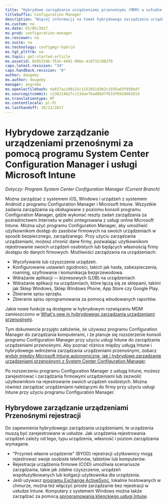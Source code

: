 ```yaml
---
title: "Hybrydowe zarządzanie urządzeniami przenośnymi (MDM) w usłudze Microsoft Intune"
titleSuffix: Configuration Manager
description: "Więcej informacji na temat hybrydowego zarządzania urządzeniami przenośnymi (MDM) z programu System Center Configuration Manager i Microsoft Intune."
ms.custom: na
ms.date: 03/05/2017
ms.prod: configuration-manager
ms.reviewer: na
ms.suite: na
ms.technology: configmgr-hybrid
ms.tgt_pltfrm: na
ms.topic: get-started-article
ms.assetid: bb95154b-f63e-4491-896e-41d732c802f8
caps.latest.revision: "34"
caps.handback.revision: "0"
author: dougeby
ms.author: dougeby
manager: angrobe
ms.openlocfilehash: da817ac299115c1151851d302c1935ad3f956bdf
ms.sourcegitcommit: c236214b2fcc13dae7bad96d7fb33f692868191d
ms.translationtype: MT
ms.contentlocale: pl-PL
ms.lasthandoff: 10/12/2017
---
```

# <a name="hybrid-mobile-device-management-mdm-with-system-center-configuration-manager-and-microsoft-intune"></a>Hybrydowe zarządzanie urządzeniami przenośnymi za pomocą programu System Center Configuration Manager i usługi Microsoft Intune

*Dotyczy: Program System Center Configuration Manager (Current Branch)*


Można zarządzać z systemem iOS, Windows i urządzeń z systemem Android z programu Configuration Manager i Microsoft Intune. Wszystkie zadania zarządzania są obsługiwane z poziomu konsoli programu Configuration Manager, gdzie wykonać reszty zadań zarządzania za pośrednictwem Internetu w pełni zintegrowana z usługi online Microsoft Intune.  Można użyć programu Configuration Manager, aby umożliwić użytkownikom dostęp do zasobów firmowych na swoich urządzeniach w sposób bezpiecznego, zarządzanego. Przy użyciu zarządzania urządzeniami, możesz chronić dane firmy, pozwalając użytkownikom rejestrowanie swoich urządzeń osobistych lub będących własnością firmy dostępu do danych firmowych. Możliwości zarządzania na urządzeniach:

-   Wycofywanie lub czyszczenie urządzeń.
-   Konfigurowanie ustawień zgodności, takich jak hasła, zabezpieczenia, roaming, szyfrowanie i komunikacja bezprzewodowa.
-   Wdrażanie aplikacji — biznesowych (LOB) na urządzeniach
-   Wdrażanie aplikacji na urządzeniach, które łączą się ze sklepami, takimi jak Sklep Windows, Sklep Windows Phone, App Store czy Google Play.
-   Zbieranie spisu sprzętu.
-   Zbieranie spisu oprogramowania za pomocą wbudowanych raportów.

Jakie nowe funkcje są dostępne w hybrydowym rozwiązaniu MDM zamieszczono w [What's new in hybrydowego zarządzania urządzeniami przenośnymi](../understand/whats-new-in-hybrid-mobile-device-management.md).

Tym dokumencie przyjęto założenie, że używasz programu Configuration Manager do zarządzania komputerami, i że planuje się rozszerzenie konsoli programu Configuration Manager przy użyciu usługi Intune do zarządzania urządzeniami przenośnymi. Aby poznać różnice między usługą Intune i hybrydowego wdrożenia zarządzania urządzeniami przenośnymi, zobacz [wybór między Microsoft Intune autonomiczne, jak i hybrydowe zarządzanie urządzeniami przenośnymi z System Center Configuration Manager](choose-between-standalone-intune-and-hybrid-mobile-device-management.md).

Po rozszerzeniu programu Configuration Manager z usługą Intune, możesz zarejestrować i zarządzania firmowymi urządzeniami lub zezwolić użytkownikom na rejestrowanie swoich urządzeń osobistych. Można również zarządzać urządzeniami należącymi do firmy przy użyciu usługi Intune przy użyciu programu Configuration Manager.

## <a name="hybrid-mdm-enrollment"></a>Hybrydowe zarządzanie urządzeniami Przenośnymi rejestracji
Do zapewnienia hybrydowego zarządzania urządzeniami, te urządzenia muszą być zarejestrowane w usłudze. Jak urządzenia rejestrowania urządzeń zależy od tego, typu urządzenia, własność i poziom zarządzania wymagane.
- "Przynieś własne urządzenie" (BYOD) rejestracji użytkownicy mogą rejestrować swoje osobiste telefonów, tabletów lub komputerów.
- Rejestracja urządzenia firmowe (COD) umożliwia scenariusze zarządzania, takie jak zdalne czyszczenie, urządzeń współużytkowanych lub koligacji użytkownika dla urządzenia.
- Jeśli używasz [programu Exchange ActiveSync](../plan-design/device-enrollment-methods.md#mobile-device-management-with-exchange-activesync-and-configuration-manager), lokalnie hostowanych w chmurze, można też włączyć proste zarządzanie bez rejestracji w usłudze Intune. Komputery z systemem Windows można także zarządzać za pomocą [oprogramowania klienckiego usługi Intune](/intune/deploy-use/manage-windows-pcs-with-microsoft-intune).
